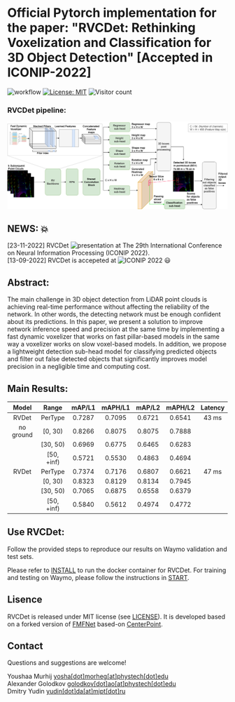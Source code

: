 # Official Pytorch implementation for the paper: "RVCDet: Rethinking Voxelization and Classification for 3D Object Detection" [Accepted in ICONIP-2022] <br>
![workflow](https://github.com/YoushaaMurhij/RVCDet/actions/workflows/main.yml/badge.svg) [![License: MIT](https://img.shields.io/badge/License-MIT-blue.svg)](https://opensource.org/licenses/MIT) ![Visitor count](https://shields-io-visitor-counter.herokuapp.com/badge?page=YoushaaMurhij/RVCDet)

### RVCDet pipeline:
<img src="./assets/pipe.png" alt="drawing" width="800"/>

## NEWS: :boom:
[23-11-2022] RVCDet ![presentation](https://www.youtube.com/watch?v=rYe0wzTdmt4) at The 29th International Conference on Neural Information Processing (ICONIP 2022). <br>
[13-09-2022] RVCDet is accepeted at ![ICONIP 2022](https://iconip2022.apnns.org/) :smiley: <br>

## Abstract:
The main challenge in 3D object detection from LiDAR point clouds is achieving real-time performance without affecting the reliability of the network. In other words, the detecting network must be enough confident about its predictions.
In this paper, we present a solution to improve network inference speed and precision at the same time by implementing a fast dynamic voxelizer that works on fast pillar-based models in the same way a voxelizer works on slow voxel-based models. In addition, we propose a lightweight detection sub-head model for classifying predicted objects and filter out false detected objects that significantly improves model precision in a negligible time and computing cost.

## Main Results:
| Model  | Range | mAP/L1 | mAPH/L1 | mAP/L2 | mAPH/L2 | Latency |
|:------:|:-----:|:------:|:-------:|:------:|:-------:|:-------:|
| RVDet          | PerType    | 0.7287 | 0.7095  | 0.6721 | 0.6541 | 43 ms  |
| no ground      | [0, 30)    | 0.8266 | 0.8075  | 0.8075 | 0.7888 |        |
|                | [30, 50)   | 0.6969 | 0.6775  | 0.6465 | 0.6283 |        |
|                | [50, +inf) | 0.5721 | 0.5530  | 0.4863 | 0.4694 |        |
| RVDet          | PerType    | 0.7374 | 0.7176  | 0.6807 | 0.6621 | 47 ms  |
|                | [0, 30)    | 0.8323 | 0.8129  | 0.8134 | 0.7945 |        |
|                | [30, 50)   | 0.7065 | 0.6875  | 0.6558 | 0.6379 |        |
|                | [50, +inf) | 0.5840 | 0.5612  | 0.4974 | 0.4772 |        |


## Use RVCDet:
Follow the provided steps to reproduce our results on Waymo validation and test sets.

Please refer to [INSTALL](/docs/INSTALL.md) to run the docker container for RVCDet.
For training and testing on Waymo, please follow the instructions in [START](/docs/START.md).

## Lisence
RVCDet is released under MIT license (see [LICENSE](LICENSE)). It is developed based on a forked version of [FMFNet](https://github.com/YoushaaMurhij/FMFNet) based-on [CenterPoint](https://github.com/tianweiy/CenterPoint).


## Contact
Questions and suggestions are welcome! 

Youshaa Murhij [yosha[dot]morheg[at]phystech[dot]edu](mailto:) <br>
Alexander Golodkov [golodkov[dot]ao[at]phystech[dot]edu](mailto:) <br>
Dmitry Yudin [yudin[dot]da[at]mipt[dot]ru](mailto:) 
